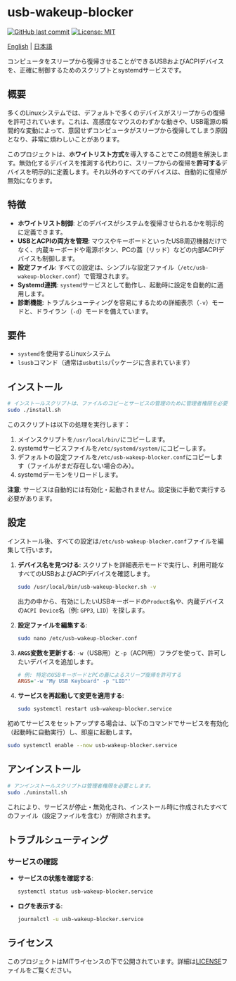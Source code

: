 # usb-wakeup-blocker

[![GitHub last commit](https://img.shields.io/github/last-commit/mnoguchi/usb-wakeup-blocker)](https://github.com/nogunix/usb-wakeup-blocker/commits/main)
[![License: MIT](https://img.shields.io/badge/License-MIT-yellow.svg)](https://github.com/nogunix/usb-wakeup-blocker/blob/main/LICENSE)

[English](./README.md) | [日本語](./README.ja.md)

コンピュータをスリープから復帰させることができるUSBおよびACPIデバイスを、正確に制御するためのスクリプトとsystemdサービスです。

## 概要

多くのLinuxシステムでは、デフォルトで多くのデバイスがスリープからの復帰を許可されています。これは、高感度なマウスのわずかな動きや、USB電源の瞬間的な変動によって、意図せずコンピュータがスリープから復帰してしまう原因となり、非常に煩わしいことがあります。

このプロジェクトは、**ホワイトリスト方式**を導入することでこの問題を解決します。無効化するデバイスを推測する代わりに、スリープからの復帰を**許可する**デバイスを明示的に定義します。それ以外のすべてのデバイスは、自動的に復帰が無効になります。

## 特徴

- **ホワイトリスト制御**: どのデバイスがシステムを復帰させられるかを明示的に定義できます。
- **USBとACPIの両方を管理**: マウスやキーボードといったUSB周辺機器だけでなく、内蔵キーボードや電源ボタン、PCの蓋（リッド）などの内部ACPIデバイスも制御します。
- **設定ファイル**: すべての設定は、シンプルな設定ファイル（`/etc/usb-wakeup-blocker.conf`）で管理されます。
- **Systemd連携**: `systemd`サービスとして動作し、起動時に設定を自動的に適用します。
- **診断機能**: トラブルシューティングを容易にするための詳細表示（`-v`）モードと、ドライラン（`-d`）モードを備えています。

## 要件

- `systemd`を使用するLinuxシステム
- `lsusb`コマンド（通常は`usbutils`パッケージに含まれています）

## インストール

```bash
# インストールスクリプトは、ファイルのコピーとサービスの管理のために管理者権限を必要とします。
sudo ./install.sh
```

このスクリプトは以下の処理を実行します：
1.  メインスクリプトを`/usr/local/bin/`にコピーします。
2.  systemdサービスファイルを`/etc/systemd/system/`にコピーします。
3.  デフォルトの設定ファイルを`/etc/usb-wakeup-blocker.conf`にコピーします（ファイルがまだ存在しない場合のみ）。
4.  systemdデーモンをリロードします。

**注意**: サービスは自動的には有効化・起動されません。設定後に手動で実行する必要があります。

## 設定

インストール後、すべての設定は`/etc/usb-wakeup-blocker.conf`ファイルを編集して行います。

1.  **デバイス名を見つける**: スクリプトを詳細表示モードで実行し、利用可能なすべてのUSBおよびACPIデバイスを確認します。
    ```bash
    sudo /usr/local/bin/usb-wakeup-blocker.sh -v
    ```
    出力の中から、有効にしたいUSBキーボードの`Product`名や、内蔵デバイスの`ACPI Device`名（例: `GPP3`, `LID`）を探します。

2.  **設定ファイルを編集する**:
    ```bash
    sudo nano /etc/usb-wakeup-blocker.conf
    ```

3.  **`ARGS`変数を更新する**: `-w`（USB用）と`-p`（ACPI用）フラグを使って、許可したいデバイスを追加します。
    ```ini
    # 例: 特定のUSBキーボードとPCの蓋によるスリープ復帰を許可する
    ARGS='-w "My USB Keyboard" -p "LID"'
    ```

4.  **サービスを再起動して変更を適用する**:
    ```bash
    sudo systemctl restart usb-wakeup-blocker.service
    ```

初めてサービスをセットアップする場合は、以下のコマンドでサービスを有効化（起動時に自動実行）し、即座に起動します。
```bash
sudo systemctl enable --now usb-wakeup-blocker.service
```

## アンインストール

```bash
# アンインストールスクリプトは管理者権限を必要とします。
sudo ./uninstall.sh
```

これにより、サービスが停止・無効化され、インストール時に作成されたすべてのファイル（設定ファイルを含む）が削除されます。

## トラブルシューティング

### サービスの確認

*   **サービスの状態を確認する**:
    ```bash
    systemctl status usb-wakeup-blocker.service
    ```
*   **ログを表示する**:
    ```bash
    journalctl -u usb-wakeup-blocker.service
    ```

## ライセンス

このプロジェクトはMITライセンスの下で公開されています。詳細は[LICENSE](LICENSE)ファイルをご覧ください。